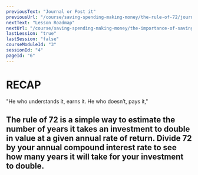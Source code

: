 ```yaml
---
previousText: "Journal or Post it"
previousUrl: "/course/saving-spending-making-money/the-rule-of-72/journal-or-post-it"
nextText: "Lesson Roadmap"
nextUrl: "/course/saving-spending-making-money/the-importance-of-saving/roadmap"
lastLession: "true"
lastSession: "false"
courseModuleId: "3"
sessionId: "4"
pageId: "6"
---
```



# RECAP

<sparkle-character-intro position="right" character="jen">
"He who understands it, earns it. He who doesn’t, pays it,"
</sparkle-character-intro>

## The rule of 72 is a simple way to estimate the number of years it takes an investment to double in value at a given annual rate of return. Divide 72 by your annual compound interest rate to see how many years it will take for your investment to double.

